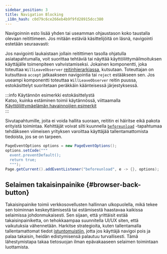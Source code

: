 ```yaml
---
sidebar_position: 3
title: Navigation Blocking
_i18n_hash: c0d79c6ce266eb4b9f9fd28915dcc380
---
```

Navigoinnin esto lisää yhden tai useamman ohjaustason koko taustalla olevaan reitittimeen. Jos mitään estäviä käsittelijöitä on läsnä, navigointi estetään seuraavasti:

Jos navigointi laukaistaan jollain reitittimen tasolla ohjatulla asiatapahtumalla, voit suorittaa tehtäviä tai näyttää käyttöliittymäilmoituksen käyttäjälle toimenpiteen vahvistamiseksi. Jokainen komponentti, joka toteuttaa `WillLeaveObserver` [reitinhierarkiassa](../route-hierarchy/overview), kutsutaan. Toteuttajan on kutsuttava `accept` jatkaakseen navigointia tai `reject` estääkseen sen. Jos useampi komponentti toteuttaa `WillLeaveObserver` reitin puussa, estokäsittelyt suoritetaan peräkkäin käänteisessä järjestyksessä.

:::info Käytännön esimerkki estokäsittelystä  
Katso, kuinka estäminen toimii käytännössä, viittaamalla [Käyttöliittymäelämän havainnoijien esimerkit](observers#example-handling-unsaved-changes-with-willleaveobserver)  
:::

Sivutapahtumille, joita ei voida hallita suoraan, reititin ei häiritse eikä pakota erityistä toimintaa. Kehittäjät voivat silti kuunnella [`beforeunload`](https://developer.mozilla.org/en-US/docs/Web/API/Window/beforeunload_event) -tapahtumaa tehdäkseen viimeisen yrityksen varoittaa käyttäjää tallentamattomista tiedoista, jos se on tarpeen.

```java
PageEventOptions options = new PageEventOptions();
options.setCode(""" 
  event.preventDefault();
  return true;
  """);
Page.getCurrent().addEventListener("beforeunload", e -> {}, options);
```

## Selaimen takaisinpainike {#browser-back-button}

Takaisinpainike toimii verkkosovellusten hallinnan ulkopuolella, mikä tekee sen toiminnan keskeyttämisestä tai estämisestä haastavaa kaikissa selaimissa johdonmukaisesti. Sen sijaan, että yrittäisit estää takaisinpainiketta, on tehokkaampaa suunnitella UI/UX siten, että vaikutuksia vähennetään. Harkitse strategioita, kuten tallentamalla tallentamattomat tiedot [istuntomuistiin](../../advanced/web-storage#session-storage), jotta jos käyttäjä navigoi pois ja palaa takaisin, heidän edistymisensä palautuu turvallisesti. Tämä lähestymistapa takaa tietosuojan ilman epävakaaseen selaimen toimintaan luottamista.

